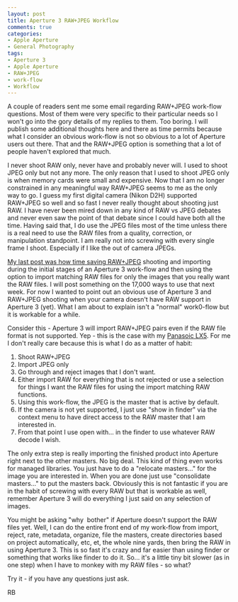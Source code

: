 ```yaml
---
layout: post
title: Aperture 3 RAW+JPEG Workflow
comments: true
categories:
- Apple Aperture
- General Photography
tags:
- Aperture 3
- Apple Aperture
- RAW+JPEG
- work-flow
- Workflow
---
```

A couple of readers sent me some email regarding RAW+JPEG work-flow questions. Most of them were very specific to their particular needs so I won't go into the gory details of my replies to them. Too boring. I will publish some additional thoughts here and there as time permits because what I consider an obvious work-flow is not so obvious to a lot of Aperture users out there. That and the RAW+JPEG option is something that a lot of people haven't explored that much.

I never shoot RAW only, never have and probably never will. I used to shoot JPEG only but not any more. The only reason that I used to shoot JPEG only is when memory cards were small and expensive. Now that I am no longer constrained in any meaningful way RAW+JPEG seems to me as the only way to go. I guess my first digital camera (Nikon D2H) supported RAW+JPEG so well and so fast I never really thought about shooting just RAW. I have never been mired down in any kind of RAW vs JPEG debates and never even saw the point of that debate since I could have both all the time. Having said that, I do use the JPEG files most of the time unless there is a real need to use the RAW files from a quality, correction, or manipulation standpoint. I am really not into screwing with every single frame I shoot. Especially if I like the out of camera JPEGs.

<a href="http://photo.rwboyer.com/2010/09/13/aperture-3-file-import/">My last post was how time saving RAW+JPEG</a> shooting and importing during the initial stages of an Aperture 3 work-flow and then using the option to import matching RAW files for only the images that you really want the RAW files. I will post something on the 17,000 ways to use that next week. For now I wanted to point out an obvious use of Aperture 3 and RAW+JPEG shooting when your camera doesn't have RAW support in Aperture 3 (yet). What I am about to explain isn't a "normal" work0-flow but it is workable for a while.

Consider this - Aperture 3 will import RAW+JPEG pairs even if the RAW file format is not supported. Yep - this is the case with my <a href="http://www.amazon.com/gp/product/B003WJR69E?ie=UTF8&amp;tag=rbde-20&amp;linkCode=as2&amp;camp=1789&amp;creative=390957&amp;creativeASIN=B003WJR69E" target="_blank">Panasoic LX5</a>. For me I don't really care because this is what I do as a matter of habit:
<ol>
	<li>Shoot RAW+JPEG</li>
	<li>Import JPEG only</li>
	<li>Go through and reject images that I don't want.</li>
	<li>Either import RAW for everything that is not rejected or use a selection for things I want the RAW files for using the import matching RAW functions.</li>
	<li>Using this work-flow, the JPEG is the master that is active by default.</li>
	<li>If the camera is not yet supported, I just use "show in finder" via the context menu to have direct access to the RAW master that I am interested in.</li>
	<li>From that point I use open with... in the finder to use whatever RAW decode I wish.</li>
</ol>
The only extra step is really importing the finished product into Aperture right next to the other masters. No big deal. This kind of thing even works for managed libraries. You just have to do a "relocate masters..." for the image you are interested in. When you are done just use "consolidate masters..." to put the masters back. Obviously this is not fantastic if you are in the habit of screwing with every RAW but that is workable as well, remember Aperture 3 will do everything I just said on any selection of images.

You might be asking "why  bother" if Aperture doesn't support the RAW files yet. Well, I can do the entire front end of my work-flow from import, reject, rate, metadata, organize, file the masters, create directories based on project automatically, etc, et, the whole nine yards, then bring the RAW in using Aperture 3. This is so fast it's crazy and far easier than using finder or something that works like finder to do it. So... it's a little tiny bit slower (as in one step) when I have to monkey with my RAW files - so what?

Try it - if you have any questions just ask.

RB